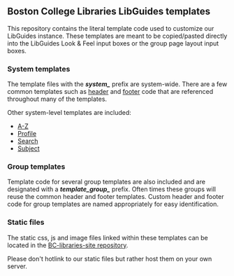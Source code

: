 ## Boston College Libraries LibGuides templates

This repository contains the literal template code used to customize our LibGuides instance. 
These templates are meant to be copied/pasted directly into the LibGuides Look & Feel input boxes or the group page layout input boxes.

### System templates

The template files with the ***system_*** prefix are system-wide. 
There are a few common templates such as [header](/templates/system_header.html) and [footer](/templates/system_footer.html) code that are referenced throughout many of the templates.

Other system-level templates are included:
* [A-Z](/templates/system_az.html)
* [Profile](/templates/system_profile.html)
* [Search](/templates/system_search.html)
* [Subject](/templates/system_subject.html)

### Group templates

Template code for several group templates are also included and are designated with a ***template_group_*** prefix. 
Often times these groups will reuse the common header and footer templates. Custom header and footer code for group templates are named appropriately for easy identification.

### Static files

The static css, js and image files linked within these templates can be located in the [BC-libraries-site repository](https://github.com/BCLibraries/bc-libraries-site/tree/master/themes/bc/static).

Please don't hotlink to our static files but rather host them on your own server.
